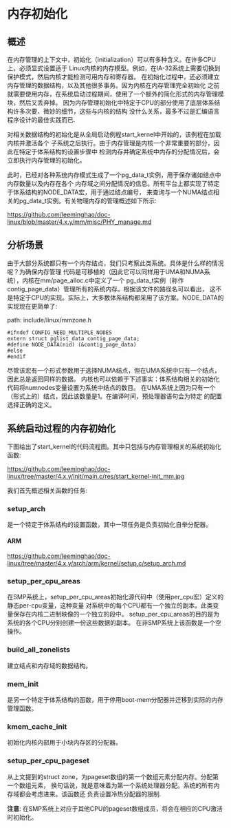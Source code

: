 内存初始化
========================================

概述
----------------------------------------

在内存管理的上下文中，初始化（initialization）可以有多种含义。在许多CPU上，必须显式设置适于
Linux内核的内存模型。例如，在IA-32系统上需要切换到保护模式，然后内核才能检测可用内存和寄存器。
在初始化过程中，还必须建立内存管理的数据结构，以及其他很多事务。因为内核在内存管理完全初始化
之前就需要使用内存，在系统启动过程期间，使用了一个额外的简化形式的内存管理模块，然后又丢弃掉。
因为内存管理初始化中特定于CPU的部分使用了底层体系结构许多次要、微妙的细节，这些与内核的结构
没什么关系，最多不过是汇编语言程序设计的最佳实践而已.

对相关数据结构的初始化是从全局启动例程start_kernel中开始的，该例程在加载内核并激活各个
子系统之后执行。由于内存管理是内核一个非常重要的部分，因此在特定于体系结构的设置步骤中
检测内存并确定系统中内存的分配情况后，会立即执行内存管理的初始化。

此时，已经对各种系统内存模式生成了一个pg_data_t实例，用于保存诸如结点中内存数量以及内存在各个
内存域之间分配情况的信息。所有平台上都实现了特定于体系结构的NODE_DATA宏，用于通过结点编号，
来查询与一个NUMA结点相关的pg_data_t实例。有关物理内存的管理概述如下所示:

https://github.com/leeminghao/doc-linux/blob/master/4.x.y/mm/misc/PHY_manage.md

分析场景
----------------------------------------

由于大部分系统都只有一个内存结点，我们只考察此类系统。具体是什么样的情况呢？为确保内存管理
代码是可移植的（因此它可以同样用于UMA和NUMA系统），内核在mm/page_alloc.c中定义了一个
pg_data_t实例（称作contig_page_data）管理所有的系统内存。根据该文件的路径名可以看出，
这不是特定于CPU的实现。实际上，大多数体系结构都采用了该方案。NODE_DATA的实现现在更简单了:

path: include/linux/mmzone.h
```
#ifndef CONFIG_NEED_MULTIPLE_NODES
extern struct pglist_data contig_page_data;
#define NODE_DATA(nid) (&contig_page_data)
#else
#endif
```

尽管该宏有一个形式参数用于选择NUMA结点，但在UMA系统中只有一个结点，因此总是返回同样的数据。
内核也可以依赖于下述事实：体系结构相关的初始化代码将numnodes变量设置为系统中结点的数目。
在UMA系统上因为只有一个（形式上的）结点，因此该数量是1。在编译时间，预处理器语句会为特定
的配置选择正确的定义。

系统启动过程的内存初始化
----------------------------------------

下图给出了start_kernel的代码流程图。其中只包括与内存管理相关的系统初始化函数:

https://github.com/leeminghao/doc-linux/tree/master/4.x.y/init/main.c/res/start_kernel-init_mm.jpg

我们首先概述相关函数的任务:

### setup_arch

是一个特定于体系结构的设置函数，其中一项任务是负责初始化自举分配器。

#### ARM

https://github.com/leeminghao/doc-linux/tree/master/4.x.y/arch/arm/kernel/setup.c/setup_arch.md

### setup_per_cpu_areas

在SMP系统上，setup_per_cpu_areas初始化源代码中（使用per_cpu宏）定义的静态per-cpu变量，这种变量
对系统中的每个CPU都有一个独立的副本。此类变量保存在内核二进制映像的一个独立的段中。
setup_per_cpu_areas的目的是为系统的各个CPU分别创建一份这些数据的副本。
在非SMP系统上该函数是一个空操作。

### build_all_zonelists

建立结点和内存域的数据结构。

### mem_init

是另一个特定于体系结构的函数，用于停用boot-mem分配器并迁移到实际的内存管理函数。

### kmem_cache_init

初始化内核内部用于小块内存区的分配器。

### setup_per_cpu_pageset

从上文提到的struct zone，为pageset数组的第一个数组元素分配内存。分配第一个数组元素，
换句话说，就是意味着为第一个系统处理器分配。系统的所有内存域都会考虑进来。该函数还
负责设置冷热分配器的限制.

**注意**: 在SMP系统上对应于其他CPU的pageset数组成员，将会在相应的CPU激活时初始化。